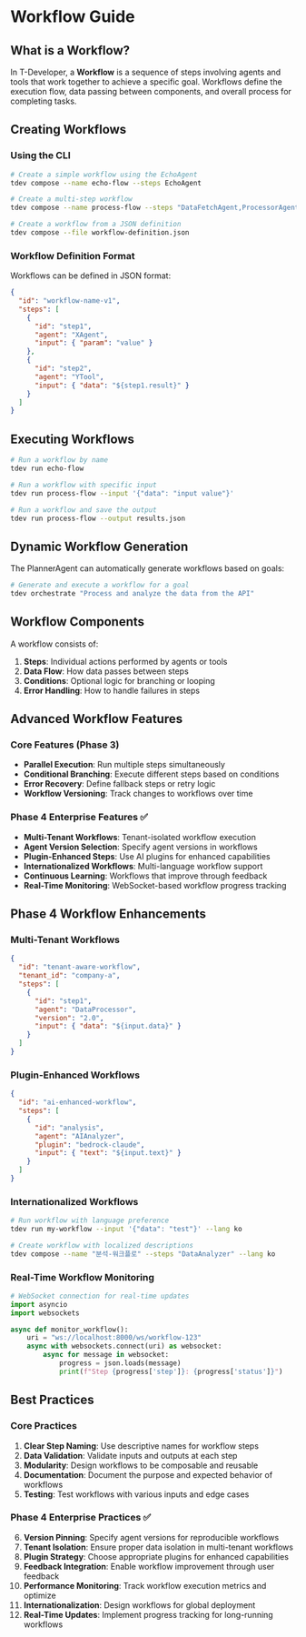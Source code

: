 # Workflow Guide

## What is a Workflow?

In T-Developer, a **Workflow** is a sequence of steps involving agents and tools that work together to achieve a specific goal. Workflows define the execution flow, data passing between components, and overall process for completing tasks.

## Creating Workflows

### Using the CLI

```bash
# Create a simple workflow using the EchoAgent
tdev compose --name echo-flow --steps EchoAgent

# Create a multi-step workflow
tdev compose --name process-flow --steps "DataFetchAgent,ProcessorAgent,OutputAgent"

# Create a workflow from a JSON definition
tdev compose --file workflow-definition.json
```

### Workflow Definition Format

Workflows can be defined in JSON format:

```json
{
  "id": "workflow-name-v1",
  "steps": [
    {
      "id": "step1",
      "agent": "XAgent",
      "input": { "param": "value" }
    },
    {
      "id": "step2",
      "agent": "YTool",
      "input": { "data": "${step1.result}" }
    }
  ]
}
```

## Executing Workflows

```bash
# Run a workflow by name
tdev run echo-flow

# Run a workflow with specific input
tdev run process-flow --input '{"data": "input value"}'

# Run a workflow and save the output
tdev run process-flow --output results.json
```

## Dynamic Workflow Generation

The PlannerAgent can automatically generate workflows based on goals:

```bash
# Generate and execute a workflow for a goal
tdev orchestrate "Process and analyze the data from the API"
```

## Workflow Components

A workflow consists of:

1. **Steps**: Individual actions performed by agents or tools
2. **Data Flow**: How data passes between steps
3. **Conditions**: Optional logic for branching or looping
4. **Error Handling**: How to handle failures in steps

## Advanced Workflow Features

### Core Features (Phase 3)
- **Parallel Execution**: Run multiple steps simultaneously
- **Conditional Branching**: Execute different steps based on conditions
- **Error Recovery**: Define fallback steps or retry logic
- **Workflow Versioning**: Track changes to workflows over time

### Phase 4 Enterprise Features ✅
- **Multi-Tenant Workflows**: Tenant-isolated workflow execution
- **Agent Version Selection**: Specify agent versions in workflows
- **Plugin-Enhanced Steps**: Use AI plugins for enhanced capabilities
- **Internationalized Workflows**: Multi-language workflow support
- **Continuous Learning**: Workflows that improve through feedback
- **Real-Time Monitoring**: WebSocket-based workflow progress tracking

## Phase 4 Workflow Enhancements

### Multi-Tenant Workflows

```json
{
  "id": "tenant-aware-workflow",
  "tenant_id": "company-a",
  "steps": [
    {
      "id": "step1",
      "agent": "DataProcessor",
      "version": "2.0",
      "input": { "data": "${input.data}" }
    }
  ]
}
```

### Plugin-Enhanced Workflows

```json
{
  "id": "ai-enhanced-workflow",
  "steps": [
    {
      "id": "analysis",
      "agent": "AIAnalyzer",
      "plugin": "bedrock-claude",
      "input": { "text": "${input.text}" }
    }
  ]
}
```

### Internationalized Workflows

```bash
# Run workflow with language preference
tdev run my-workflow --input '{"data": "test"}' --lang ko

# Create workflow with localized descriptions
tdev compose --name "분석-워크플로" --steps "DataAnalyzer" --lang ko
```

### Real-Time Workflow Monitoring

```python
# WebSocket connection for real-time updates
import asyncio
import websockets

async def monitor_workflow():
    uri = "ws://localhost:8000/ws/workflow-123"
    async with websockets.connect(uri) as websocket:
        async for message in websocket:
            progress = json.loads(message)
            print(f"Step {progress['step']}: {progress['status']}")
```

## Best Practices

### Core Practices
1. **Clear Step Naming**: Use descriptive names for workflow steps
2. **Data Validation**: Validate inputs and outputs at each step
3. **Modularity**: Design workflows to be composable and reusable
4. **Documentation**: Document the purpose and expected behavior of workflows
5. **Testing**: Test workflows with various inputs and edge cases

### Phase 4 Enterprise Practices ✅
6. **Version Pinning**: Specify agent versions for reproducible workflows
7. **Tenant Isolation**: Ensure proper data isolation in multi-tenant workflows
8. **Plugin Strategy**: Choose appropriate plugins for enhanced capabilities
9. **Feedback Integration**: Enable workflow improvement through user feedback
10. **Performance Monitoring**: Track workflow execution metrics and optimize
11. **Internationalization**: Design workflows for global deployment
12. **Real-Time Updates**: Implement progress tracking for long-running workflows